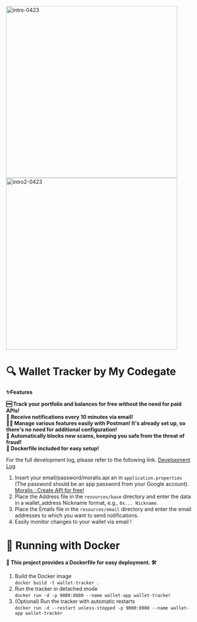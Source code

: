 
<img width="464" alt="intro-0423" src="https://github.com/wakeisle9933/wallet-tracker/assets/73478472/2a14c0b8-1656-4d3b-b3d1-a4647193867b">
<img width="464" alt="intro2-0423" src="https://github.com/wakeisle9933/wallet-tracker/assets/73478472/f1ce24a8-d951-4491-8e62-70c022c91ee1">

# **🔍 Wallet Tracker by My Codegate**

**✨Features**

**🆓 Track your portfolio and balances for free without the need for paid APIs!**  
**📧 Receive notifications every 10 minutes via email!**  
**🧑‍🚀 Manage various features easily with Postman! It's already set up, so there's no need for additional configuration!**  
**🛑 Automatically blocks new scams, keeping you safe from the threat of fraud!**  
**🐋 Dockerfile included for easy setup!**  

For the full development log, please refer to the following link. [Development Log](https://mycodegate.com/1100/)

1. Insert your email/password/moralis.api an in `application.properties` (The password should be an app password from your Google account).  
   [Moralis : Create API for free!](https://moralis.io/api/)
2. Place the Address file in the `resources/base` directory and enter the data in a wallet_address Nickname format, e.g., `0x... Nickname`.
3. Place the Emails file in the `resources/email` directory and enter the email addresses to which you want to send notifications.
4. Easily monitor changes to your wallet via email !

# 🚀 Running with Docker
**🐳 This project provides a Dockerfile for easy deployment. 🛠️**
1. Build the Docker image  
   ```docker build -t wallet-tracker .```
3. Run the tracker in detached mode  
   ```docker run -d -p 9000:8080 --name wallet-app wallet-tracker```
4. (Optional) Run the tracker with automatic restarts  
   ```docker run -d --restart unless-stopped -p 9000:8080 --name wallet-app wallet-tracker```
